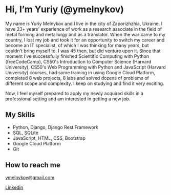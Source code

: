 # Hi, I’m Yuriy (@ymelnykov)

My name is Yuriy Melnykov and I live in the city of Zaporizhzhia, Ukraine. I have 23+ years' experience of work as a research associate in the field of metal forming and metallurgy and as a translator. When the war came to my country, I lost my job and took it for an opportunity to switch my career and become an IT specialist, of which I was thinking for many years, but couldn't bring myself to. I was 45 then, but did venture upon it. Since that moment I've successfully finished Scientific Computing with Python (freeCodeCamp), CS50's Introduction to Computer Science (Harvard University), CS50's Web Programming with Python and JavaScript (Harvard University) courses, had some training in using Google Cloud Platform, completed 8 web projects, 8 labs and solved dozens of problems of different scope and complexity. I keep on studying and find it very exciting.

Now, I feel myself prepared to apply my newly acquired skills in a professional setting and am interested in getting a new job.

## My Skills

- Python, Django, Django Rest Framework
- SQL, SQLite
- JavaScript, HTML, CSS, Bootstrap
- Google Cloud Platform
- Git

## How to reach me

ymelnykov@gmail.com

[Linkedin](https://www.linkedin.com/in/yuriy-melnykov/)

<!---
ymelnykov/ymelnykov is a ✨ special ✨ repository because its `README.md` (this file) appears on your GitHub profile.
You can click the Preview link to take a look at your changes.
--->
